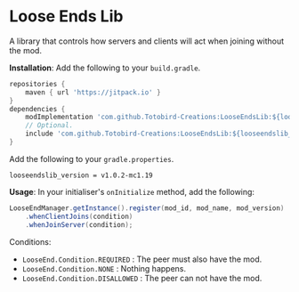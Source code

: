 # Loose Ends Lib
A library that controls how servers and clients will act when joining without the mod.

__Installation__:
Add the following to your `build.gradle`.
```gradle
repositories {
    maven { url 'https://jitpack.io' }
}
dependencies {
    modImplementation 'com.github.Totobird-Creations:LooseEndsLib:${looseendslib_version}'
    // Optional.
    include 'com.github.Totobird-Creations:LooseEndsLib:${looseendslib_version}'
}
```
Add the following to your `gradle.properties`.
```properties
looseendslib_version = v1.0.2-mc1.19
```

__Usage__:
In your initialiser's `onInitialize` method, add the following:
```java
LooseEndManager.getInstance().register(mod_id, mod_name, mod_version)
    .whenClientJoins(condition)
    .whenJoinServer(condition);
```
Conditions:
- `LooseEnd.Condition.REQUIRED` : The peer must also have the mod.
- `LooseEnd.Condition.NONE` : Nothing happens.
- `LooseEnd.Condition.DISALLOWED` : The peer can not have the mod.
